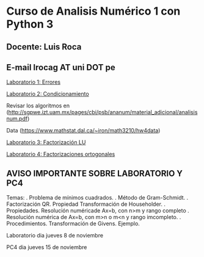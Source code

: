 # Curso de Analisis Numérico 1 con Python 3
## Docente: Luis Roca
## E-mail lrocag AT uni DOT pe
[Laboratorio 1: Errores](http://nbviewer.jupyter.org/github/luisrocag/numerico1/blob/master/laboratorio1.ipynb)

[Laboratorio 2: Condicionamiento](http://nbviewer.jupyter.org/github/luisrocag/numerico1/blob/master/laboratorio2.ipynb)

Revisar los algoritmos en (http://sgpwe.izt.uam.mx/pages/cbi/psb/ananum/material_adicional/analisisnum.pdf)

Data (https://www.mathstat.dal.ca/~iron/math3210/hw4data)

[Laboratorio 3: Factorización LU](http://nbviewer.jupyter.org/github/luisrocag/numerico1/blob/master/laboratorio3.ipynb)

[Laboratorio 4: Factorizaciones ortogonales](http://nbviewer.jupyter.org/github/luisrocag/numerico1/blob/master/laboratorio4.ipynb)

## AVISO IMPORTANTE SOBRE LABORATORIO Y PC4

Temas: 
. Problema de mínimos cuadrados.
. Método de Gram-Schmidt.
. Factorización QR. Propiedad	Transformación de Householder.
. Propiedades. Resolución numéricade Ax=b, con n>m y rango completo
. Resolución numérica de Ax=b, con m>n o m<n y rango imcompleto.
. Procedimientos. Transformación de Givens. Ejemplo.

Laboratorio dia jueves 8 de noviembre

PC4 dia jueves 15 de noviembre
